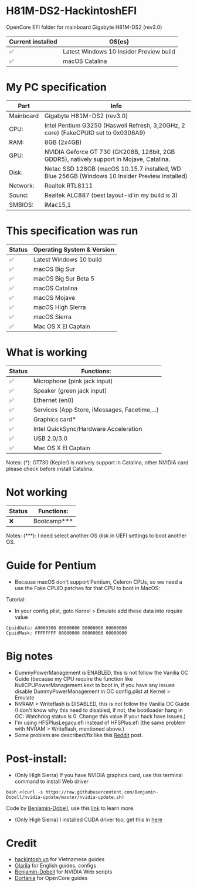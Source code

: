 # H81M-DS2-HackintoshEFI

OpenCore EFI folder for mainboard Gigabyte H81M-DS2 (rev3.0)

| Current installed  | OS(es) |
| ------------- | ------------- |
| ✅  | Latest Windows 10 Insider Preview build  |
| ✅  | macOS Catalina |

# My PC specification

| Part  | Info |
| ------------- | ------------- |
| Mainboard | Gigabyte H81M-DS2 (rev3.0)  |
| CPU:  | Intel Pentium G3250 (Haswell Refresh, 3,20GHz, 2 core) (FakeCPUID set to 0x0306A9)  |
| RAM:  | 8GB (2x4GB)  |
| GPU:  | NVIDIA Geforce GT 730 (GK208B, 128bit, 2GB GDDR5), natively support in Mojave, Catalina. |
| Disk:  | Netac SSD 128GB (macOS 10.15.7 installed, WD Blue 256GB (Windows 10 Insider Preview installed)  |
| Network: | Realtek RTL8111 |
| Sound:  | Realtek ALC887 (best layout-id in my build is 3)  |
| SMBIOS:  | iMac15,1  |

# This specification was run

| Status  | Operating System & Version |
| ------------- | ------------- |
| ✅  | Latest Windows 10 build  |
| ✅  | macOS Big Sur  |
| ✅  | macOS Big Sur Beta 5  |
| ✅  | macOS Catalina |
| ✅  | macOS Mojave  |
| ✅  | macOS High Sierra  |
| ✅  | macOS Sierra  |
| ✅  | Mac OS X El Captain  |

# What is working
| Status  | Functions: |
| ------------- | ------------- |
| ✅  | Microphone (pink jack input)  |
| ✅  | Speaker (green jack input)  |
| ✅  | Ethernet (en0)  |
| ✅  | Services (App Store, iMessages, Facetime,...) |
| ✅  | Graphics card* |
| ✅  | Intel QuickSync/Hardware Acceleration |
| ✅  | USB 2.0/3.0  |
| ✅  | Mac OS X El Captain  |

Notes: 
(*): GT730 (Kepler) is natively support in Catalina, other NVIDIA card please check before install Catalina.

# Not working
| Status  | Functions: |
| ------------- | ------------- |
| ❌  | Bootcamp***  |

Notes:
(***): I need select another OS disk in UEFI settings to boot another OS.

# Guide for Pentium
+ Because macOS don't support Pentium, Celeron CPUs, so we need a use the Fake CPUID patches for that CPU to boot in MacOS:

Tutorial:
+ In your config.plist, goto Kernel > Emulate add these data into require value
```
CpuidData: A9060300 00000000 00000000 00000000
CpuidMask: FFFFFFFF 00000000 00000000 00000000
```

# Big notes
+ DummyPowerManagement is ENABLED, this is not follow the Vanilia OC Guide (because my CPU require the function like NullCPUPowerManagement.kext to boot in, if you have any issues disable DummyPowerManagement in OC config.plist at Kernel > Emulate
+ NVRAM > Writeflash is DISABLED, this is not follow the Vanilia OC Guide (I don't know why this need to disabled, if not, the bootloader hang in OC: Watchdog status is 0. Change this value if your hack have issues.)
+ I'm using HFSPlusLegacy.efi instead of HFSPlus.efi (the same problem with NVRAM > Writeflash, mentioned above.)
+ Some problem are described/fix like this [Reddit](https://www.reddit.com/r/hackintosh/comments/gn41rk/stuck_in_oc_watchdog_status_is_0/) post.

# Post-install:
+ (Only High Sierra) If you have NVIDIA graphics card, use this terminal command to install Web driver

```
bash <(curl -s https://raw.githubusercontent.com/Benjamin-Dobell/nvidia-update/master/nvidia-update.sh)
```
Code by [Benjamin-Dobell](https://github.com/Benjamin-Dobell/), use this [link](https://github.com/Benjamin-Dobell/nvidia-update/) to learn more.
+ (Only High Sierra) I installed CUDA driver too, get this in [here](https://www.nvidia.com/en-us/drivers/cuda/mac-driver-archive/)

# Credit
+ [hackintosh.vn](https://hackintosh.vn) for Vietnamese guides
+ [Olarila](https://olarila.com) for English guides, configs
+ [Benjamin-Dobell](https://github.com/Benjamin-Dobell/) for NVIDIA Web scripts
+ [Dortania](https://dortania.github.io/OpenCore-Install-Guide/) for OpenCore guides
